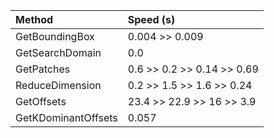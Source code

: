 | Method |Speed (s)|
|:---|:---|
| GetBoundingBox | 0.004 >> 0.009
| GetSearchDomain | 0.0
| GetPatches | 0.6 >> 0.2 >> 0.14 >> 0.69
| ReduceDimension | 0.2 >> 1.5 >> 1.6 >> 0.24
| GetOffsets | 23.4 >> 22.9 >> 16 >> 3.9
| GetKDominantOffsets | 0.057
